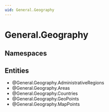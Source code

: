 ```yaml
---
uid: General.Geography
---
```

# General.Geography

## Namespaces

## Entities
- @General.Geography.AdministrativeRegions  
- @General.Geography.Areas  
- @General.Geography.Countries  
- @General.Geography.GeoPoints  
- @General.Geography.MapPoints  

